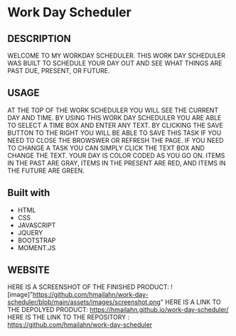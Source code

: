 # Work Day Scheduler 
## DESCRIPTION

WELCOME TO MY WORKDAY SCHEDULER. THIS WORK DAY SCHEDULER WAS BUILT TO SCHEDULE YOUR DAY OUT AND SEE WHAT THINGS ARE PAST DUE, PRESENT, OR FUTURE.
  

## USAGE
AT THE TOP OF THE WORK SCHEDULER YOU WILL SEE THE CURRENT DAY AND TIME. 
BY USING THIS WORK DAY SCHEDULER YOU ARE ABLE TO SELECT A TIME BOX AND ENTER ANY TEXT. BY CLICKING THE SAVE BUTTON TO THE RIGHT YOU WILL BE ABLE TO SAVE THIS TASK IF YOU NEED TO CLOSE THE BROWSWER OR REFRESH THE PAGE. IF YOU NEED TO CHANGE A TASK YOU CAN SIMPLY CLICK THE TEXT BOX AND CHANGE THE TEXT. 
YOUR DAY IS COLOR CODED AS YOU GO ON. ITEMS IN THE PAST ARE GRAY, ITEMS IN THE PRESENT ARE RED, AND ITEMS IN THE FUTURE ARE GREEN. 


## Built with
* HTML
* CSS
* JAVASCRIPT
* JQUERY
* BOOTSTRAP
* MOMENT.JS

## WEBSITE
HERE IS A SCREENSHOT OF THE FINISHED PRODUCT: ![image]"https://github.com/hmailahn/work-day-scheduler/blob/main/assets/images/screenshot.png"
HERE IS A LINK TO THE DEPOLYED PRODUCT: https://hmailahn.github.io/work-day-scheduler/
HERE IS THE LINK TO THE REPOSITORY : https://github.com/hmailahn/work-day-scheduler
